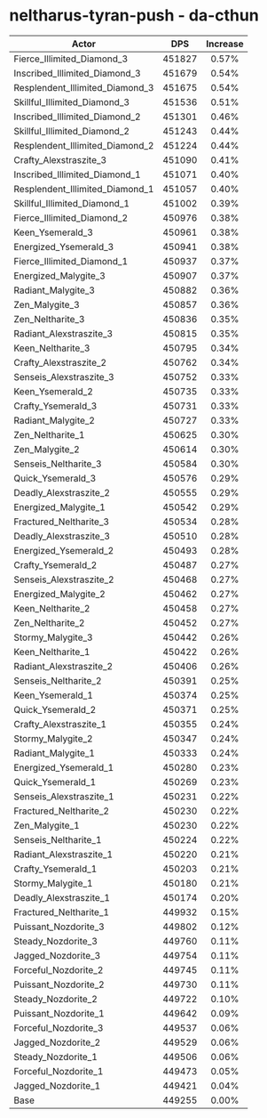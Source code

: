 # neltharus-tyran-push - da-cthun
| Actor | DPS | Increase |
|---|:---:|:---:|
|Fierce_Illimited_Diamond_3|451827|0.57%|
|Inscribed_Illimited_Diamond_3|451679|0.54%|
|Resplendent_Illimited_Diamond_3|451675|0.54%|
|Skillful_Illimited_Diamond_3|451536|0.51%|
|Inscribed_Illimited_Diamond_2|451301|0.46%|
|Skillful_Illimited_Diamond_2|451243|0.44%|
|Resplendent_Illimited_Diamond_2|451224|0.44%|
|Crafty_Alexstraszite_3|451090|0.41%|
|Inscribed_Illimited_Diamond_1|451071|0.40%|
|Resplendent_Illimited_Diamond_1|451057|0.40%|
|Skillful_Illimited_Diamond_1|451002|0.39%|
|Fierce_Illimited_Diamond_2|450976|0.38%|
|Keen_Ysemerald_3|450961|0.38%|
|Energized_Ysemerald_3|450941|0.38%|
|Fierce_Illimited_Diamond_1|450937|0.37%|
|Energized_Malygite_3|450907|0.37%|
|Radiant_Malygite_3|450882|0.36%|
|Zen_Malygite_3|450857|0.36%|
|Zen_Neltharite_3|450836|0.35%|
|Radiant_Alexstraszite_3|450815|0.35%|
|Keen_Neltharite_3|450795|0.34%|
|Crafty_Alexstraszite_2|450762|0.34%|
|Senseis_Alexstraszite_3|450752|0.33%|
|Keen_Ysemerald_2|450735|0.33%|
|Crafty_Ysemerald_3|450731|0.33%|
|Radiant_Malygite_2|450727|0.33%|
|Zen_Neltharite_1|450625|0.30%|
|Zen_Malygite_2|450614|0.30%|
|Senseis_Neltharite_3|450584|0.30%|
|Quick_Ysemerald_3|450576|0.29%|
|Deadly_Alexstraszite_2|450555|0.29%|
|Energized_Malygite_1|450542|0.29%|
|Fractured_Neltharite_3|450534|0.28%|
|Deadly_Alexstraszite_3|450510|0.28%|
|Energized_Ysemerald_2|450493|0.28%|
|Crafty_Ysemerald_2|450487|0.27%|
|Senseis_Alexstraszite_2|450468|0.27%|
|Energized_Malygite_2|450462|0.27%|
|Keen_Neltharite_2|450458|0.27%|
|Zen_Neltharite_2|450452|0.27%|
|Stormy_Malygite_3|450442|0.26%|
|Keen_Neltharite_1|450422|0.26%|
|Radiant_Alexstraszite_2|450406|0.26%|
|Senseis_Neltharite_2|450391|0.25%|
|Keen_Ysemerald_1|450374|0.25%|
|Quick_Ysemerald_2|450371|0.25%|
|Crafty_Alexstraszite_1|450355|0.24%|
|Stormy_Malygite_2|450347|0.24%|
|Radiant_Malygite_1|450333|0.24%|
|Energized_Ysemerald_1|450280|0.23%|
|Quick_Ysemerald_1|450269|0.23%|
|Senseis_Alexstraszite_1|450231|0.22%|
|Fractured_Neltharite_2|450230|0.22%|
|Zen_Malygite_1|450230|0.22%|
|Senseis_Neltharite_1|450224|0.22%|
|Radiant_Alexstraszite_1|450220|0.21%|
|Crafty_Ysemerald_1|450203|0.21%|
|Stormy_Malygite_1|450180|0.21%|
|Deadly_Alexstraszite_1|450174|0.20%|
|Fractured_Neltharite_1|449932|0.15%|
|Puissant_Nozdorite_3|449802|0.12%|
|Steady_Nozdorite_3|449760|0.11%|
|Jagged_Nozdorite_3|449754|0.11%|
|Forceful_Nozdorite_2|449745|0.11%|
|Puissant_Nozdorite_2|449730|0.11%|
|Steady_Nozdorite_2|449722|0.10%|
|Puissant_Nozdorite_1|449642|0.09%|
|Forceful_Nozdorite_3|449537|0.06%|
|Jagged_Nozdorite_2|449529|0.06%|
|Steady_Nozdorite_1|449506|0.06%|
|Forceful_Nozdorite_1|449473|0.05%|
|Jagged_Nozdorite_1|449421|0.04%|
|Base|449255|0.00%|
